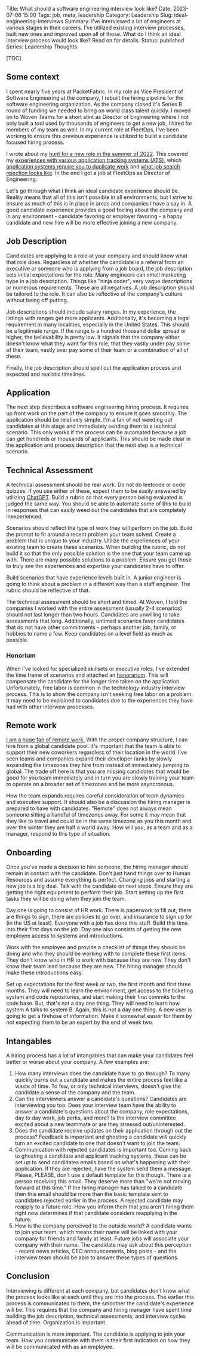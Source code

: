 Title: What should a software engineering interview look like?
Date: 2023-07-06 15:00
Tags: job, meta, leadership
Category: Leadership
Slug: ideal-engineering-interviews
Summary: I've interviewed a lot of engineers at various stages in their careers. I've utilized existing interview processes, built new ones and improved upon all of those. What do I think an ideal interview process would look like? Read on for details. 
Status: published
Series: Leadership Thoughts

[TOC]

## Some context

I spent nearly five years at PacketFabric. In my role as Vice President of Software Engineering at the company, I rebuilt the hiring pipeline for
the software engineering organization. As the company closed it's Series B round of funding we needed to bring on world class talent quickly.  I moved
on to Woven Teams for a short stint as Director of Engineering where I not only built a tool used by thousands of engineers to get a new job, I hired
for members of my team as well. In my current role at FleetOps, I've been working to ensure this previous experience is utilized to build a 
candidate focused hiring process.

I wrote about my [hunt for a new role in the summer of 2022][1]. This covered my [experiences with various application tracking systems (ATS)][2], 
which [application systems require you to duplicate work][3] and [what job search rejection looks like][4]. In the end I got a job at FleetOps as 
Director of Engineering.

Let's go through what I think an ideal candidate experience should be. Reality means that all of this isn't possible in all environments, but I strive
to ensure as much of this is in place in areas and companies I have a say in. A good candidate experience provides a good feeling about the company
and in any environment - candidate favoring or employer favoring - a happy candidate and new hire will be more effective joining a new company.


## Job Description

Candidates are applying to a role at your company and should know what that role does. Regardless of whether the candidate is a referral from an 
executive or someone who is applying from a job board, the job description sets initial expectations for the role. Many engineers can smell 
marketing hype in a job description. Things like "ninja coder", very vague descriptions or numerous requirements. These are all negatives. A job 
description should be tailored to the role. It can also be reflective of the company's culture without being off putting. 

Job descriptions should include salary ranges. In my experience, the listings with ranges get more applicants. Additionally, it's becoming a legal
requirement in many localities, especially in the United States. This should be a legitimate range. If the range is a hundred thousand dollar spread 
or higher, the believability is pretty low. It signals that the company either doesn't know what they want for this role, that they vastly under pay 
some of their team, vastly over pay some of their team or a combination of all of these. 

Finally, the job description should spell out the application process and expected and realistic timelines. 

## Application

The next step describes a software engineering hiring process. It requires up front work on the part of the company to ensure it goes smoothly. 
The application should be relatively simple. I'm a fan of not weeding out candidates at this stage and immediately sending them to a technical scenario. 
This only works if the process can be automated because a job can get hundreds or thousands of applicants. This should be made clear in the application
and process description that the next step is a technical scenario.

## Technical Assessment

A technical assessment should be real work. Do not do leetcode or code quizzes. If you use either of these, expect them to be easily answered by 
utilizing [ChatGPT][5]. Build a rubric so that every person being evaluated is judged the same way. You should be able to automate some of this
to build in responses that can easily weed out the candidates that are completely inexperienced. 

Scenarios should reflect the type of work they will perform on the job. Build the prompt to fit around a recent problem your team solved. Create a 
problem that is unique to your industry. Utilize the experiences of your existing team to create these scenarios. When building the rubric, do not 
build it so that the only possible solution is the one that your team came up with. There are many possible solutions to a problem. Ensure you get those
to truly see the experiences and expertise your candidates have to offer. 

Build scenarios that have experience levels built in. A junior engineer is going to think about a problem in a different way than a staff engineer. 
The rubric should be reflective of that. 

The technical assessment should be short and timed. At Woven, I told the companies I worked with the entire assessment (usually 2-4 scenarios) should not
last longer than two hours. Candidates are unwilling to take assessments that long. Additionally, untimed scenarios favor candidates that do not have 
other commitments - perhaps another job, family, or hobbies to name a few. Keep candidates on a level field as much as possible.

### Honorium

When I've looked for specialized skillsets or executive roles, I've extended the time frame of scenarios and attached an [honorarium][6]. This will
compensate the candidate for the longer time taken on the application. Unfortunately, free labor is common in the technology industry interview process.
This is to show the company isn't seeking free labor on a problem. It may need to be explained to candidates due to the experiences they have had with
other interview processes.

## Remote work

[I am a huge fan of remote work.][7] With the proper company structure, I can hire from a global candidate pool. It's important that the team is 
able to support their new coworkers regardless of their location in the world. I've seen teams and companies expand their developer ranks by slowly 
expanding the timezones they hire from instead of immediately jumping to global. The trade off here is that you are missing candidates that would be 
good for you team immediately and in turn you are slowly training your team to operate on a broader set of timezones and be more asyncronous. 

How the team expands requires careful consideration of team dynamics and executive support. It should also be a discussion the hiring manager is 
prepared to have with candidates. "Remote" does not always mean someone sitting a handful of timezones away. For some it may mean that they like to 
travel and could be in the same timezone as you this month and over the winter they are half a world away. How will you, as a team and as a manager,
respond to this type of situation.

## Onboarding

Once you've made a decision to hire someone, the hiring manager should remain in contact with the candidate. Don't just hand things over to Human 
Resources and assume everything is perfect. Changing jobs and starting a new job is a big deal. Talk with the candidate on next steps. Ensure they are
getting the right equipment to perform their job. Start setting up the first tasks they will be doing when they join the team.

Day one is going to consist of HR work. There is paperwork to fill out, there are things to sign, there are policies to go over, and insurance to sign 
up for (in the US at least). Everyone with a job has done this stuff. Build this time into their first days on the job. Day one also consists of getting
the new employee access to systems and introductions. 

Work with the employee and provide a checklist of things they should be doing and who they should be working with to complete these first items. They 
don't know who in HR to work with because they are new. They don't know their team lead because they are new. The hiring manager should make these 
introductions easy.

Set up expectations for the first week or two, the first month and first three months. They will need to learn the environment, get access to the 
ticketing system and code repositories, and start making their first commits to the code base. But, that's not a day one thing. They will need to 
learn how system A talks to system B. Again, this is not a day one thing. A new user is going to get a firehose of information. Make it somewhat easier
for them by not expecting them to be an expert by the end of week two.

## Intangables

A hiring process has a lot of intangables that can make your candidates feel better or worse about your company. A few examples are:

 1. How many interviews does the candidate have to go through? To many quickly burns out a candidate and makes the entire process feel like a waste of time. To few, or only technical interviews, doesn't give the candidate a sense of the company and the team.
 2. Can the interviewers answer a candidate's questions? Candidates are interviewing you too. Does your interview team have the ability to answer a candidate's questions about the company, role expectations, day to day work, job perks, and more? Is the interview committee excited about a new teammate or are they stressed out/uninterested.
 3. Does the candidate receive updates on their application through out the process? Feedback is important and ghosting a candidate will quickly turn an excited candidate to one that doesn't want to join the team. 
 4. Communication with rejected candidates is important too. Coming back to ghosting a candidate and applicant tracking systems, these can be set up to send candidates emails based on what's happening with their application. If they are rejected, have the system send them a message. Please, PLEASE, don't use a default template for this though. There is a person receiving this email. They deserve more than "we're not moving forward at this time." If the hiring manager has talked to a candidate then this email should be more than the basic template sent to candidates rejected earlier in the process. A rejected candidate may reapply to a future role. How you inform them that you aren't hiring them right now determines if that candidate considers reapplying in the future.
 5. How is the company perceived to the outside world? A candidate wants to join your team, which means their name will be linked with your company for friends and family at least. Future jobs will associate your company with their name. The candidate may ask about this perception - recent news articles, CEO announcements, blog posts - and the interview team should be able to answer these types of questions.

## Conclusion

Interviewing is different at each company, but candidates don't know what the process looks like at each until they are into the process. The earlier
this process is communicated to them, the smoother the candidate's experience will be. This requires that the company and hiring manager have spent time
building the job description, technical assessments, and interview cycles ahead of time. Organization is important.

Communication is more important. The candidate is applying to join your team. How you communicate with them is their first indication on how they will
be communicated with as an employee. 


 [1]: {filename}2022_08_18_looking_for_new_role.md
 [2]: {filename}2022_09_06_job_source_ats.md
 [3]: {filename}2022_09_13_reenter_your_resume.md
 [4]: {filename}2022_10_24_job_search_rejections.md
 [5]: {filename}2022_12_15_get_rid_leetcode_interviews.md
 [6]: https://en.wikipedia.org/wiki/Honorarium
 [7]: {filename}2023_05_23_future_of_remote_work.md